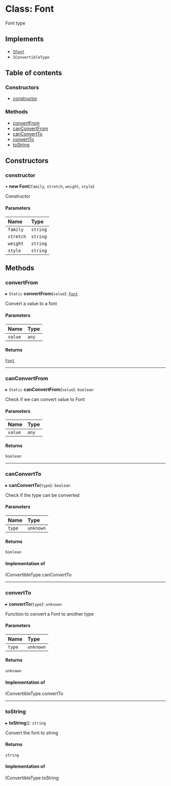 # Class: Font

Font type

## Implements

- [`IFont`](../interfaces/IFont.md)
- `IConvertibleType`

## Table of contents

### Constructors

- [constructor](Font.md#constructor)

### Methods

- [convertFrom](Font.md#convertfrom)
- [canConvertFrom](Font.md#canconvertfrom)
- [canConvertTo](Font.md#canconvertto)
- [convertTo](Font.md#convertto)
- [toString](Font.md#tostring)

## Constructors

### constructor

• **new Font**(`family`, `stretch`, `weight`, `style`)

Constructor

#### Parameters

| Name | Type |
| :------ | :------ |
| `family` | `string` |
| `stretch` | `string` |
| `weight` | `string` |
| `style` | `string` |

## Methods

### convertFrom

▸ `Static` **convertFrom**(`value`): [`Font`](Font.md)

Convert a value to a font

#### Parameters

| Name | Type |
| :------ | :------ |
| `value` | `any` |

#### Returns

[`Font`](Font.md)

___

### canConvertFrom

▸ `Static` **canConvertFrom**(`value`): `boolean`

Check if we can convert value to Font

#### Parameters

| Name | Type |
| :------ | :------ |
| `value` | `any` |

#### Returns

`boolean`

___

### canConvertTo

▸ **canConvertTo**(`type`): `boolean`

Check if the type can be converted

#### Parameters

| Name | Type |
| :------ | :------ |
| `type` | `unknown` |

#### Returns

`boolean`

#### Implementation of

IConvertibleType.canConvertTo

___

### convertTo

▸ **convertTo**(`type`): `unknown`

Function to convert a Font to another type

#### Parameters

| Name | Type |
| :------ | :------ |
| `type` | `unknown` |

#### Returns

`unknown`

#### Implementation of

IConvertibleType.convertTo

___

### toString

▸ **toString**(): `string`

Convert the font to string

#### Returns

`string`

#### Implementation of

IConvertibleType.toString
